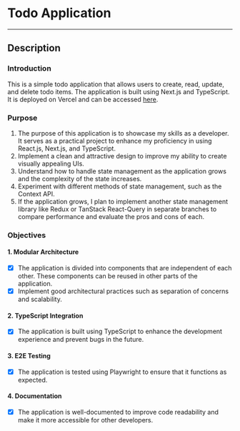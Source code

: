 # Todo Application
***

## Description

### Introduction

This is a simple todo application that allows users to create, read, update, and delete todo items. The application is built using Next.js and TypeScript. It is deployed on Vercel and can be accessed [here](https://www.sergiogonzalez.co/).

### Purpose

1. The purpose of this application is to showcase my skills as a developer. It serves as a practical project to enhance my proficiency in using React.js, Next.js, and TypeScript.
2. Implement a clean and attractive design to improve my ability to create visually appealing UIs.
3. Understand how to handle state management as the application grows and the complexity of the state increases.
4. Experiment with different methods of state management, such as the Context API.
5. If the application grows, I plan to implement another state management library like Redux or TanStack React-Query in separate branches to compare performance and evaluate the pros and cons of each.

### Objectives

#### 1. Modular Architecture
- [x] The application is divided into components that are independent of each other. These components can be reused in other parts of the application.
- [x] Implement good architectural practices such as separation of concerns and scalability.

#### 2. TypeScript Integration
- [x] The application is built using TypeScript to enhance the development experience and prevent bugs in the future.

#### 3. E2E Testing
- [x] The application is tested using Playwright to ensure that it functions as expected.

#### 4. Documentation
- [x] The application is well-documented to improve code readability and make it more accessible for other developers.
